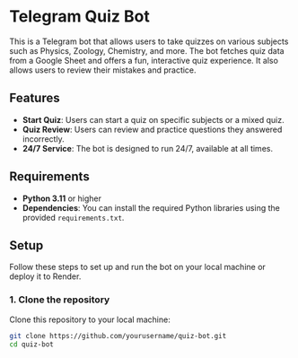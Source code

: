 # Telegram Quiz Bot

This is a Telegram bot that allows users to take quizzes on various subjects such as Physics, Zoology, Chemistry, and more. The bot fetches quiz data from a Google Sheet and offers a fun, interactive quiz experience. It also allows users to review their mistakes and practice.

## Features

- **Start Quiz**: Users can start a quiz on specific subjects or a mixed quiz.
- **Quiz Review**: Users can review and practice questions they answered incorrectly.
- **24/7 Service**: The bot is designed to run 24/7, available at all times.

## Requirements

- **Python 3.11** or higher
- **Dependencies**: You can install the required Python libraries using the provided `requirements.txt`.

## Setup

Follow these steps to set up and run the bot on your local machine or deploy it to Render.

### 1. Clone the repository

Clone this repository to your local machine:

```bash
git clone https://github.com/yourusername/quiz-bot.git
cd quiz-bot
